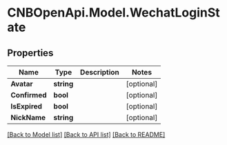 # CNBOpenApi.Model.WechatLoginState

## Properties

Name | Type | Description | Notes
------------ | ------------- | ------------- | -------------
**Avatar** | **string** |  | [optional] 
**Confirmed** | **bool** |  | [optional] 
**IsExpired** | **bool** |  | [optional] 
**NickName** | **string** |  | [optional] 

[[Back to Model list]](../../README.md#documentation-for-models) [[Back to API list]](../../README.md#documentation-for-api-endpoints) [[Back to README]](../../README.md)

